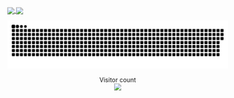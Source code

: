 <a href="#">
  <img height=200 align="center" src="https://my-stats-43gk.vercel.app/api?username=a1inaashley&show_icons=true&theme=radical&hide=contribs,issues&show=discussions_answered&rank_icon=github&include_all_commits=true&card_width=150" />
</a>
<a href="#">
  <img height=200 align="center" src="https://my-stats-43gk.vercel.app/api/top-langs/?username=a1inaashley&hide=html,scss,css&langs_count=8&layout=compact&theme=radical&card_width=150" />
</a>

<a href=#><img src="snake.svg"></a>

<p align="center">
  Visitor count<br>
  <img src="https://profile-counter.glitch.me/a1inaashley/count.svg" />
</p>
